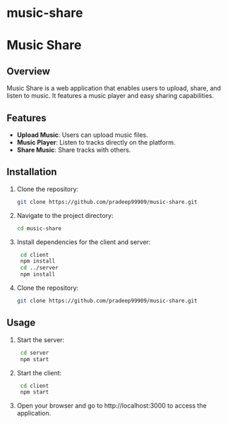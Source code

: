 # music-share

# Music Share

## Overview

Music Share is a web application that enables users to upload, share, and listen to music. It features a music player and easy sharing capabilities.

## Features

- **Upload Music**: Users can upload music files.
- **Music Player**: Listen to tracks directly on the platform.
- **Share Music**: Share tracks with others.

## Installation

1. Clone the repository:

   ```bash
   git clone https://github.com/pradeep99909/music-share.git
   ```

2. Navigate to the project directory:

   ```bash
   cd music-share
   ```

3. Install dependencies for the client and server:

   ```bash
    cd client
    npm install
    cd ../server
    npm install
   ```

4. Clone the repository:
   ```bash
   git clone https://github.com/pradeep99909/music-share.git
   ```

## Usage

1. Start the server:

   ```bash
    cd server
    npm start
   ```

2. Start the client:
   ```bash
    cd client
    npm start
   ```
3. Open your browser and go to http://localhost:3000 to access the application.
